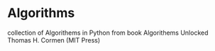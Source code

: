 # Algorithms
collection of Algorithems in Python from book Algorithems Unlocked Thomas H. Cormen (MIT Press)
